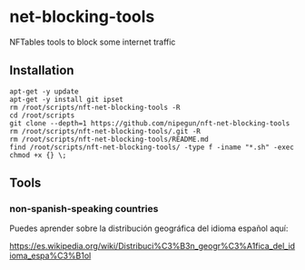 # net-blocking-tools

NFTables tools to block some internet traffic

## Installation

```shell
apt-get -y update
apt-get -y install git ipset
rm /root/scripts/nft-net-blocking-tools -R
cd /root/scripts
git clone --depth=1 https://github.com/nipegun/nft-net-blocking-tools
rm /root/scripts/nft-net-blocking-tools/.git -R
rm /root/scripts/nft-net-blocking-tools/README.md
find /root/scripts/nft-net-blocking-tools/ -type f -iname "*.sh" -exec chmod +x {} \;
```
## Tools

### non-spanish-speaking countries

Puedes aprender sobre la distribución geográfica del idioma español aquí:

https://es.wikipedia.org/wiki/Distribuci%C3%B3n_geogr%C3%A1fica_del_idioma_espa%C3%B1ol

